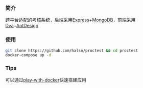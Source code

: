 ### 简介
跨平台适配的考核系统，后端采用[Express](https://expressjs.com/)+[MongoDB](http://mongodb.org/)，前端采用[Dva](https://github.com/dvajs/dva)+[AntDesign](https://ant.design/index-cn)

### 使用

```bash
git clone https://github.com/halsn/proctest && cd proctest
docker-compose up -d
```

### Tips
可以通过[play-with-docker](https://play-with-docker.com)快速搭建应用
